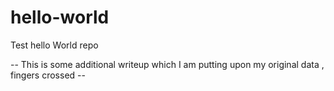 # hello-world
Test hello World repo

-- This is some additional writeup which I am putting upon my original data , fingers crossed --
